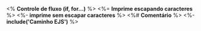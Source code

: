 <% **Controle de fluxo (if, for...)** %>
<%= **Imprime escapando caracteres** %>
<%- **imprime sem escapar caracteres** %>
<%# **Comentário** %>
<%- **include('Caminho EJS')** %>